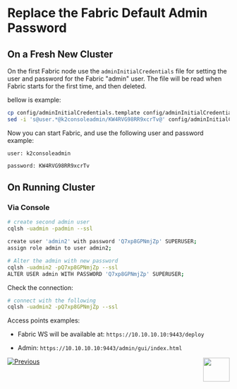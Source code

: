 # Replace the Fabric Default Admin Password



## On a Fresh New Cluster  

On the first Fabric node use the `adminInitialCredentials` file for setting the user and password for the Fabric "admin" user. The file will be read when Fabric starts for the first time, and then deleted.

bellow is example:

~~~bash
cp config/adminInitialCredentials.template config/adminInitialCredentials
sed -i 's@user.*@k2consoleadmin/KW4RVG98RR9xcrTv@' config/adminInitialCredentials
~~~

Now you can start Fabric, and use the following user and password example:

`user: k2consoleadmin` 

`password: KW4RVG98RR9xcrTv` 

## On Running Cluster 

### Via Console

```bash
# create second admin user
cqlsh -uadmin -padmin --ssl

create user 'admin2' with password 'Q7xp8GPNmjZp' SUPERUSER;
assign role admin to user admin2;

# Alter the admin with new password
cqlsh -uadmin2 -pQ7xp8GPNmjZp --ssl 
ALTER USER admin WITH PASSWORD 'Q7xp8GPNmjZp' SUPERUSER;

```

Check the connection: 

```bash
# connect with the following
cqlsh -uadmin2 -pQ7xp8GPNmjZp --ssl
```

Access points examples:

* Fabric WS will be available at:
``` https://10.10.10.10:9443/deploy ```

* Admin:
``` https://10.10.10.10:9443/admin/gui/index.html ```



[![Previous](/articles/images/Previous.png)](/articles/99_fabric_infras/devops/08_oracleGG_hardening.md)[<img align="right" width="60" height="54" src="/articles/images/Next.png">](/articles/99_fabric_infras/devops/10_fabric_definde_master_key.md)

